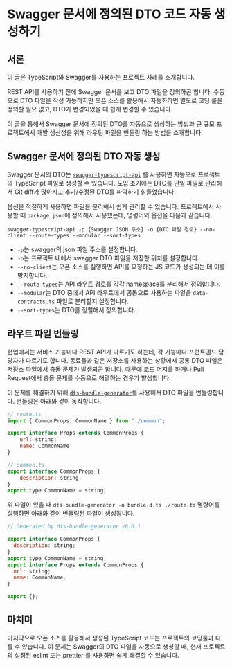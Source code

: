 # Swagger 문서에 정의된 DTO 코드 자동 생성하기
## 서론
이 글은 TypeScript와 Swagger를 사용하는 프로젝트 사례를 소개합니다.

REST API를 사용하기 전에 Swagger 문서를 보고 DTO 파일을 정의하곤 합니다. 
수동으로 DTO 파일을 작성 가능하지만 오픈 소스를 활용해서 자동화하면
별도로 코딩 룰을 정의할 필요 없고, DTO가 변경되었을 때 쉽게 변경할 수 있습니다.

이 글을 통해서 Swagger 문서에 정의된 DTO를 자동으로 생성하는 방법과 큰 규모 프로젝트에서 개발 생산성을 위해 라우팅 파일을 번들링 하는 방법을 소개합니다.

## Swagger 문서에 정의된 DTO 자동 생성
Swagger 문서의 DTO는
[`swagger-typescript-api`](https://www.npmjs.com/package/swagger-typescript-api) 를 사용하면 자동으로 프로젝트의 TypeScript 파일로 생성할 수 있습니다. 도입 초기에는 DTO를 단일 파일로 관리해서 Git diff가 많아지고 추가/수정된 DTO를 파악하기 힘들었습니다.

옵션을 적절하게 사용하면 파일을 분리해서 쉽게 관리할 수 있습니다. 프로젝트에서 사용할 때 `package.json`에 정의해서 사용했는데, 명령어와 옵션을 다음과 같습니다.

```
swagger-typescript-api -p {Swagger JSON 주소} -o {DTO 파일 경로} --no-client --route-types --modular --sort-types
```

- `-p`는 swagger의 json 파일 주소를 설정합니다.
- `-o`는 프로젝트 내에서 swagger DTO 파일을 저장할 위치를 설정합니다.
- `--no-client`는 오픈 소스를 실행하면 API를 요청하는 JS 코드가 생성되는 데 이를 방지합니다.
- `--route-types`는 API 라우트 경로를 각각 namespace를 분리해서 정의합니다.
- `--modular`는 DTO 중에서 API 라우트에서 공통으로 사용하는 파일을 `data-contracts.ts` 파일로 분리할지 설정합니다.
- `--sort-types`는 DTO를 정렬해서 정의합니다.


## 라우트 파일 번들링
현업에서는 서비스 기능마다 REST API가 다르기도 하는데, 각 기능마다 프런트엔드 담당자가 다르기도 합니다. 동료들과 같은 저장소를 사용하는 상황에서 공통 DTO 파일은 저장소 파일에서 충돌 문제가 발생되곤 합니다. 때문에 코드 머지를 하거나 Pull Request에서 충돌 문제를 수동으로 해결하는 경우가 발생합니다.

이 문제를 해결하기 위해 [`dts-bundle-generator`](https://www.npmjs.com/package/dts-bundle-generator)를 사용해서 DTO 파일을 번들링합니다. 번들링은 아래와 같이 동작합니다. 

```js
// route.ts
import { CommonProps, CommonName } from "./common";

export interface Props extends CommonProps {
    url: string;
    name: CommonName
}

// common.ts
export interface CommonProps {
    description: string;
}
export type CommonName = string;
```
위 파일이 있을 때 `dts-bundle-generator -o bundle.d.ts ./route.ts` 명령어를 실행하면 아래와 같이 번들링된 파일이 생성됩니다.

```js
// Generated by dts-bundle-generator v8.0.1

export interface CommonProps {
  description: string;
}
export type CommonName = string;
export interface Props extends CommonProps {
  url: string;
  name: CommonName;
}

export {};
```

## 마치며
마지막으로 오픈 소스를 활용해서 생성된 TypeScript 코드는 프로젝트의 코딩룰과 다를 수 있습니다. 
이 문제는 Swagger의 DTO 파일을 자동으로 생성할 때, 현재 프로젝트의 설정된 eslint 또는 prettier 를 사용하면 쉽게 해결할 수 있습니다.